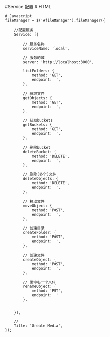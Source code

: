 
#Service 配置
    # HTML
    <div class="fileManager"></div>

    # Javascript
    fileManager = $('#fileManager').fileManager({

        //配置服务
        Service: [{
            
            // 服务名称
            serviceName: 'local',

            // 服务的域
            server: 'http://localhost:3000',

            listFolders: {
                method: 'GET',
                endpoint: '',
            },

            // 获取文件
            getObjects: {
                method: 'GET',
                endpoint: '',
            },

            // 获取buckets
            getBuckets: {
                method: 'GET',
                endpoint: '',
            },

            // 删除bucket
            deleteBucket: {
                method: 'DELETE',
                endpoint: '',
            },

            // 删除(多个)文件
            deleteObjects: {
                method: 'DELETE',
                endpoint: '',
            },

            // 移动文件
            moveObject: {
                method: 'POST',
                endpoint: '',
            },

            // 创建目录
            createFolder: {
                method: 'POST',
                endpoint: '',
            },

            // 创建文件
            createObject: {
                method: 'POST',
                endpoint: '',
            },

            // 重命名一个文件
            renameObject: {
                method: 'PUT',
                endpoint: ''
            },


        }],

        //
        Title: 'Greate Media',
    });